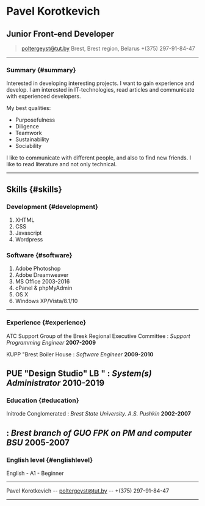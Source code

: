 # Pavel Korotkevich
## Junior Front-end Developer

> [poltergeyst@tut.by](poltergeyst@tut.by) 
>Brest, Brest region, Belarus 
> +(375) 297-91-84-47

------

### Summary {#summary}

Interested in developing interesting projects. I want to gain experience and develop.
I am interested in IT-technologies, read articles and communicate with experienced developers.

My best qualities:
- Purposefulness
- Diligence
- Teamwork
- Sustainability
- Sociability

I like to communicate with different people, and also to find new friends. I like to read literature and not only technical.

------

## Skills {#skills}

### Development {#development}

1. XHTML
1. CSS
1. Javascript
1. Wordpress

### Software {#software}

1. Adobe Photoshop
1. Adobe Dreamweaver
1. MS Office 2003-2016
1. cPanel & phpMyAdmin
1. OS X
1. Windows XP/Vista/8.1/10

------
### Experience {#experience}

ATC Support Group of the Bresk Regional Executive Committee
: *Support Programming Engineer*
  __2007-2009__

KUPP "Brest Boiler House
: *Software Engineer*
  __2009-2010__

PUE "Design Studio" LB "
: *System(s) Administrator*
  __2010-2019__
------
### Education {#education}

Initrode Conglomerated
: *Brest State University. A.S. Pushkin*
  __2002-2007__

: *Brest branch of GUO FPK on PM and computer BSU*
  __2005-2007__
------
### English level {#englishlevel}

English - A1 - Beginner

------

Pavel Korotkevich -- [poltergeyst@tut.by](poltergeyst@tut.by) -- +(375) 297-91-84-47

------